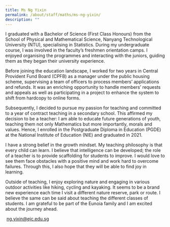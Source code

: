 ```yaml
---
title: Ms Ng Yixin
permalink: /about/staff/maths/ms-ng-yixin/
description: ""
---
```

I graduated with a Bachelor of Science (First Class Honours) from the School of Physical and Mathematical Science, Nanyang Technological University (NTU), specialising in Statistics. During my undergraduate course, I was involved in the faculty’s freshmen orientation camps. I enjoyed organising the programmes and interacting with the juniors, guiding them as they began their university experience.

Before joining the education landscape, I worked for two years in Central Provident Fund Board (CPFB) as a manager under the public housing scheme, supervising a team of officers to process members’ applications and refunds. It was an enriching opportunity to handle members’ requests and appeals as well as participating in a project to enhance the system to shift from hardcopy to online forms.

Subsequently, I decided to pursue my passion for teaching and committed to a year of contract teaching in a secondary school. This affirmed my decision to be a teacher: I am able to educate future generations of youth, teaching them not only Mathematics but more importantly, morals and values. Hence, I enrolled in the Postgraduate Diploma in Education (PGDE) at the National Institute of Education (NIE) and graduated in 2021.

I have a strong belief in the growth mindset. My teaching philosophy is that every child can learn. I believe that intelligence can be developed; the role of a teacher is to provide scaffolding for students to improve. I would love to see them face obstacles with a positive mind and work hard to overcome failures. Through this, I also hope that they will be able to find joy in learning.

Outside of teaching, I enjoy exploring nature and engaging in various outdoor activities like hiking, cycling and kayaking. It seems to be a brand new experience each time I visit a different nature reserve, park or route. I believe the same can be said about teaching the different classes of students. I am grateful to be part of the Eunoia family and I am excited about the journey ahead.

 [ng.yixin@ejc.edu.sg](mailto:ng.yixin@ejc.edu.sg)